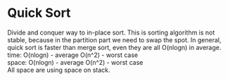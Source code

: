 # Quick Sort
Divide and conquer way to in-place sort. This is sorting algorithm is not stable, because in the partition part we need to swap the spot. In general, quick sort is faster than merge sort, even they are all O(nlogn) in average.<br>
time: O(nlogn) - average  O(n^2) - worst case<br>
space: O(nlogn) - average O(n^2) - worst case<br>
All space are using space on stack.
